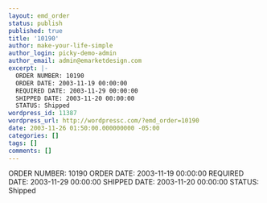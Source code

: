 ```yaml
---
layout: emd_order
status: publish
published: true
title: '10190'
author: make-your-life-simple
author_login: picky-demo-admin
author_email: admin@emarketdesign.com
excerpt: |-
  ORDER NUMBER: 10190
  ORDER DATE: 2003-11-19 00:00:00
  REQUIRED DATE: 2003-11-29 00:00:00
  SHIPPED DATE: 2003-11-20 00:00:00
  STATUS: Shipped
wordpress_id: 11387
wordpress_url: http://wordpressc.com/?emd_order=10190
date: 2003-11-26 01:50:00.000000000 -05:00
categories: []
tags: []
comments: []
---
```

ORDER NUMBER: 10190
ORDER DATE: 2003-11-19 00:00:00
REQUIRED DATE: 2003-11-29 00:00:00
SHIPPED DATE: 2003-11-20 00:00:00
STATUS: Shipped
